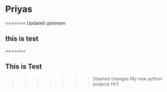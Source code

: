 # Priyas
<<<<<<< Updated upstream
## this is test
=======
## This is Test
>>>>>>> Stashed changes
My new python projects 
Hi!!!
